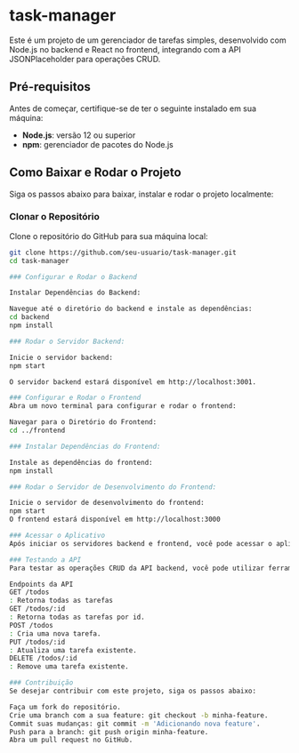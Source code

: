 # task-manager


Este é um projeto de um gerenciador de tarefas simples, desenvolvido com Node.js no backend e React no frontend, integrando com a API JSONPlaceholder para operações CRUD.

## Pré-requisitos

Antes de começar, certifique-se de ter o seguinte instalado em sua máquina:

- **Node.js**: versão 12 ou superior
- **npm**: gerenciador de pacotes do Node.js

## Como Baixar e Rodar o Projeto

Siga os passos abaixo para baixar, instalar e rodar o projeto localmente:

### Clonar o Repositório

Clone o repositório do GitHub para sua máquina local:

```bash
git clone https://github.com/seu-usuario/task-manager.git
cd task-manager

### Configurar e Rodar o Backend

Instalar Dependências do Backend:

Navegue até o diretório do backend e instale as dependências:
cd backend
npm install

### Rodar o Servidor Backend:

Inicie o servidor backend:
npm start

O servidor backend estará disponível em http://localhost:3001.

### Configurar e Rodar o Frontend
Abra um novo terminal para configurar e rodar o frontend:

Navegar para o Diretório do Frontend:
cd ../frontend

### Instalar Dependências do Frontend:

Instale as dependências do frontend:
npm install

### Rodar o Servidor de Desenvolvimento do Frontend:

Inicie o servidor de desenvolvimento do frontend:
npm start
O frontend estará disponível em http://localhost:3000

### Acessar o Aplicativo
Após iniciar os servidores backend e frontend, você pode acessar o aplicativo Task Manager em seu navegador utilizando o endereço http://localhost:3000.

### Testando a API
Para testar as operações CRUD da API backend, você pode utilizar ferramentas como Postman ou simplesmente realizar requisições HTTP diretamente.

Endpoints da API
GET /todos
: Retorna todas as tarefas
GET /todos/:id
: Retorna todas as tarefas por id.
POST /todos
: Cria uma nova tarefa.
PUT /todos/:id
: Atualiza uma tarefa existente.
DELETE /todos/:id
: Remove uma tarefa existente.

### Contribuição
Se desejar contribuir com este projeto, siga os passos abaixo:

Faça um fork do repositório.
Crie uma branch com a sua feature: git checkout -b minha-feature.
Commit suas mudanças: git commit -m 'Adicionando nova feature'.
Push para a branch: git push origin minha-feature.
Abra um pull request no GitHub.
